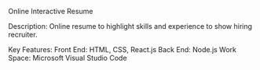 Online Interactive Resume

Description: Online resume to highlight skills and experience to show hiring recruiter.

Key Features: 
  Front End: HTML, CSS, React.js
  Back End: Node.js
  Work Space: Microsoft Visual Studio Code
